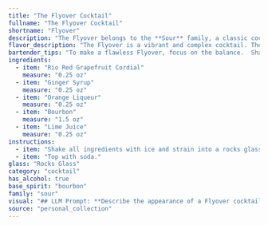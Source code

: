 ```yaml
---
title: "The Flyover Cocktail"
fullname: "The Flyover Cocktail"
shortname: "Flyover"
description: "The Flyover belongs to the **Sour** family, a classic cocktail style that originated in the 18th century. Its combination of citrus, sweet, and bitter elements, along with the addition of bourbon, creates a refreshing and complex flavor profile that has stood the test of time. "
flavor_description: "The Flyover is a vibrant and complex cocktail. The Rio Red Grapefruit Cordial provides a bright, citrusy base with a hint of bitterness, balanced by the sweetness of the ginger syrup. Orange liqueur adds a touch of orange zest and warmth, while bourbon contributes depth and spice. A squeeze of lime juice brightens the profile and creates a refreshing finish.  Overall, the Flyover is a harmonious blend of sweet, tart, and spicy notes, making it a truly unique and memorable drink. "
bartender_tips: "To make a flawless Flyover, focus on the balance.  Shake the grapefruit cordial, ginger syrup, and lime juice vigorously to ensure the flavors meld perfectly.  Add the bourbon and orange liqueur last for a smooth, layered effect.  Don't over-ice it; let the flavors shine! "
ingredients:
  - item: "Rio Red Grapefruit Cordial"
    measure: "0.25 oz"
  - item: "Ginger Syrup"
    measure: "0.25 oz"
  - item: "Orange Liqueur"
    measure: "0.25 oz"
  - item: "Bourbon"
    measure: "1.5 oz"
  - item: "Lime Juice"
    measure: "0.25 oz"
instructions:
  - item: "Shake all ingredients with ice and strain into a rocks glass."
  - item: "Top with soda."
glass: "Rocks Glass"
category: "cocktail"
has_alcohol: true
base_spirit: "bourbon"
family: "sour"
visual: "## LLM Prompt: **Describe the appearance of a Flyover cocktail, made with Rio Red Grapefruit Cordial, Ginger Syrup, Orange Liqueur, Bourbon, and Lime Juice.  Focus on the following aspects:*** **Color:**  Is the cocktail clear, cloudy, layered, or gradient?  What specific shades of color are present, and how does the light interact with them? * **Texture:** Is the cocktail smooth, frothy, or chunky? Are there any visible ingredients like fruit or herbs?* **Garnish:** What type of garnish is used, and how does it enhance the visual appeal?* **Overall aesthetic:**  Does the cocktail evoke a specific mood or atmosphere? Is it elegant, refreshing, bold, or playful? **Bonus:** * If the cocktail is layered, describe how the different colors are arranged.* If the cocktail is served in a specific glass, describe how the shape and size of the glass influence the visual presentation. **Example:** The Flyover cocktail presents as a vibrant, layered masterpiece. A deep, ruby red base of Rio Red Grapefruit Cordial is topped with a shimmering, golden orange layer of Orange Liqueur. The top is crowned with a frothy, white cloud of whipped egg white, creating a dramatic contrast.  A thin slice of candied ginger, perched on the rim of a coupe glass, adds a final touch of elegance. "
source: "personal_collection"
---
```


